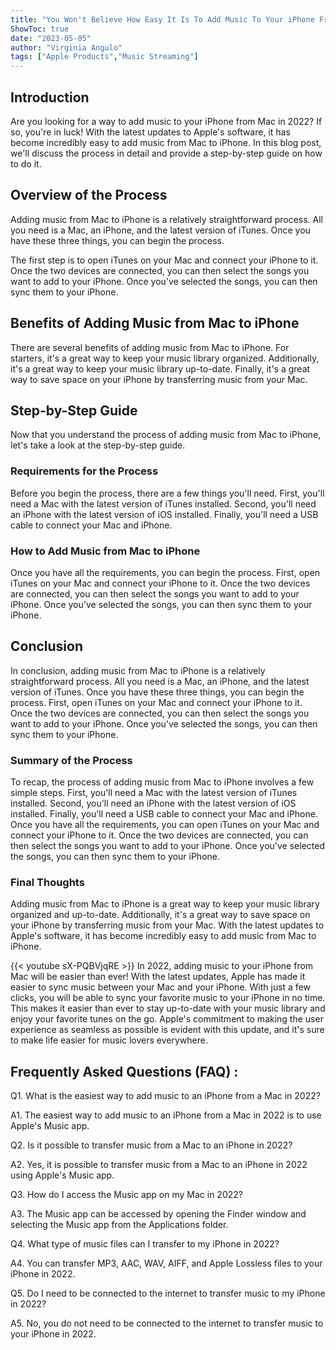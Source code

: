 ```yaml
---
title: "You Won't Believe How Easy It Is To Add Music To Your iPhone From Mac In 2022!"
ShowToc: true 
date: "2023-05-05"
author: "Virginia Angulo" 
tags: ["Apple Products","Music Streaming"]
---
```

## Introduction

Are you looking for a way to add music to your iPhone from Mac in 2022? If so, you're in luck! With the latest updates to Apple's software, it has become incredibly easy to add music from Mac to iPhone. In this blog post, we'll discuss the process in detail and provide a step-by-step guide on how to do it.

## Overview of the Process

Adding music from Mac to iPhone is a relatively straightforward process. All you need is a Mac, an iPhone, and the latest version of iTunes. Once you have these three things, you can begin the process.

The first step is to open iTunes on your Mac and connect your iPhone to it. Once the two devices are connected, you can then select the songs you want to add to your iPhone. Once you've selected the songs, you can then sync them to your iPhone.

## Benefits of Adding Music from Mac to iPhone

There are several benefits of adding music from Mac to iPhone. For starters, it's a great way to keep your music library organized. Additionally, it's a great way to keep your music library up-to-date. Finally, it's a great way to save space on your iPhone by transferring music from your Mac.

## Step-by-Step Guide

Now that you understand the process of adding music from Mac to iPhone, let's take a look at the step-by-step guide.

### Requirements for the Process

Before you begin the process, there are a few things you'll need. First, you'll need a Mac with the latest version of iTunes installed. Second, you'll need an iPhone with the latest version of iOS installed. Finally, you'll need a USB cable to connect your Mac and iPhone.

### How to Add Music from Mac to iPhone

Once you have all the requirements, you can begin the process. First, open iTunes on your Mac and connect your iPhone to it. Once the two devices are connected, you can then select the songs you want to add to your iPhone. Once you've selected the songs, you can then sync them to your iPhone.

## Conclusion

In conclusion, adding music from Mac to iPhone is a relatively straightforward process. All you need is a Mac, an iPhone, and the latest version of iTunes. Once you have these three things, you can begin the process. First, open iTunes on your Mac and connect your iPhone to it. Once the two devices are connected, you can then select the songs you want to add to your iPhone. Once you've selected the songs, you can then sync them to your iPhone.

### Summary of the Process

To recap, the process of adding music from Mac to iPhone involves a few simple steps. First, you'll need a Mac with the latest version of iTunes installed. Second, you'll need an iPhone with the latest version of iOS installed. Finally, you'll need a USB cable to connect your Mac and iPhone. Once you have all the requirements, you can open iTunes on your Mac and connect your iPhone to it. Once the two devices are connected, you can then select the songs you want to add to your iPhone. Once you've selected the songs, you can then sync them to your iPhone.

### Final Thoughts

Adding music from Mac to iPhone is a great way to keep your music library organized and up-to-date. Additionally, it's a great way to save space on your iPhone by transferring music from your Mac. With the latest updates to Apple's software, it has become incredibly easy to add music from Mac to iPhone.

{{< youtube sX-PQBVjqRE >}} 
In 2022, adding music to your iPhone from Mac will be easier than ever! With the latest updates, Apple has made it easier to sync music between your Mac and your iPhone. With just a few clicks, you will be able to sync your favorite music to your iPhone in no time. This makes it easier than ever to stay up-to-date with your music library and enjoy your favorite tunes on the go. Apple's commitment to making the user experience as seamless as possible is evident with this update, and it's sure to make life easier for music lovers everywhere.

## Frequently Asked Questions (FAQ) :
Q1. What is the easiest way to add music to an iPhone from a Mac in 2022?

A1. The easiest way to add music to an iPhone from a Mac in 2022 is to use Apple's Music app.

Q2. Is it possible to transfer music from a Mac to an iPhone in 2022?

A2. Yes, it is possible to transfer music from a Mac to an iPhone in 2022 using Apple's Music app.

Q3. How do I access the Music app on my Mac in 2022?

A3. The Music app can be accessed by opening the Finder window and selecting the Music app from the Applications folder.

Q4. What type of music files can I transfer to my iPhone in 2022?

A4. You can transfer MP3, AAC, WAV, AIFF, and Apple Lossless files to your iPhone in 2022.

Q5. Do I need to be connected to the internet to transfer music to my iPhone in 2022?

A5. No, you do not need to be connected to the internet to transfer music to your iPhone in 2022.


